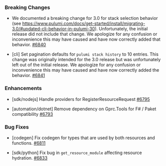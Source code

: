 ### Breaking Changes

- We documented a breaking change for 3.0 for stack selection behavior (see https://www.pulumi.com/docs/get-started/install/migrating-3.0/#updated-cli-behavior-in-pulumi-30). Unfortunately, the initial release did not include that change. 
  We apologize for any confusion or inconvenience this may have caused and have now correctly added that behavior.
  [#6840](https://github.com/pulumi/pulumi/pull/6840)

- [cli] Set pagination defaults for `pulumi stack history` to 10 entries.
  This change was originally intended for the 3.0 release but was unfortunately left out of the initial release.
  We apologize for any confusion or inconvenience this may have caused and have now correctly added the behavior.
  [#6841](https://github.com/pulumi/pulumi/pull/6841)

### Enhancements

- [sdk/nodejs] Handle providers for RegisterResourceRequest
  [#6795](https://github.com/pulumi/pulumi/pull/6795)

- [automation/dotnet] Remove dependency on Gprc.Tools for F# / Paket compatibility
  [#6793](https://github.com/pulumi/pulumi/pull/6793)

### Bug Fixes

- [codegen] Fix codegen for types that are used by both resources and functions.
  [#6811](https://github.com/pulumi/pulumi/pull/6811)

- [sdk/python] Fix bug in `get_resource_module` affecting resource hydration.
  [#6833](https://github.com/pulumi/pulumi/pull/6833)
